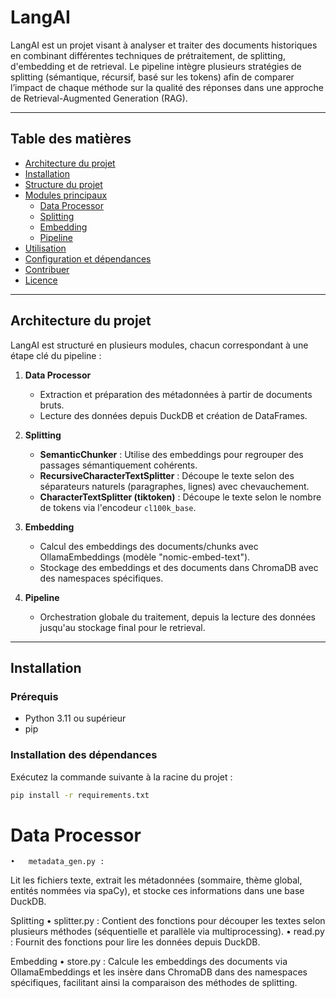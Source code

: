 # LangAI

LangAI est un projet visant à analyser et traiter des documents historiques en combinant différentes techniques de prétraitement, de splitting, d'embedding et de retrieval. Le pipeline intègre plusieurs stratégies de splitting (sémantique, récursif, basé sur les tokens) afin de comparer l’impact de chaque méthode sur la qualité des réponses dans une approche de Retrieval-Augmented Generation (RAG).

---

## Table des matières

- [Architecture du projet](#architecture-du-projet)
- [Installation](#installation)
- [Structure du projet](#structure-du-projet)
- [Modules principaux](#modules-principaux)
  - [Data Processor](#data-processor)
  - [Splitting](#splitting)
  - [Embedding](#embedding)
  - [Pipeline](#pipeline)
- [Utilisation](#utilisation)
- [Configuration et dépendances](#configuration-et-dépendances)
- [Contribuer](#contribuer)
- [Licence](#licence)

---

## Architecture du projet

LangAI est structuré en plusieurs modules, chacun correspondant à une étape clé du pipeline :

1. **Data Processor**  
   - Extraction et préparation des métadonnées à partir de documents bruts.
   - Lecture des données depuis DuckDB et création de DataFrames.

2. **Splitting**  
   - **SemanticChunker** : Utilise des embeddings pour regrouper des passages sémantiquement cohérents.
   - **RecursiveCharacterTextSplitter** : Découpe le texte selon des séparateurs naturels (paragraphes, lignes) avec chevauchement.
   - **CharacterTextSplitter (tiktoken)** : Découpe le texte selon le nombre de tokens via l'encodeur `cl100k_base`.

3. **Embedding**  
   - Calcul des embeddings des documents/chunks avec OllamaEmbeddings (modèle "nomic-embed-text").
   - Stockage des embeddings et des documents dans ChromaDB avec des namespaces spécifiques.

4. **Pipeline**  
   - Orchestration globale du traitement, depuis la lecture des données jusqu'au stockage final pour le retrieval.

---

## Installation

### Prérequis

- Python 3.11 ou supérieur
- pip

### Installation des dépendances

Exécutez la commande suivante à la racine du projet :

```bash
pip install -r requirements.txt
```


# Data Processor
	•	metadata_gen.py :
Lit les fichiers texte, extrait les métadonnées (sommaire, thème global, entités nommées via spaCy), et stocke ces informations dans une base DuckDB.

Splitting
	•	splitter.py :
Contient des fonctions pour découper les textes selon plusieurs méthodes (séquentielle et parallèle via multiprocessing).
	•	read.py :
Fournit des fonctions pour lire les données depuis DuckDB.

Embedding
	•	store.py :
Calcule les embeddings des documents via OllamaEmbeddings et les insère dans ChromaDB dans des namespaces spécifiques, facilitant ainsi la comparaison des méthodes de splitting.